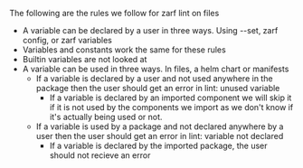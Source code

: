 The following are the rules we follow for zarf lint on files

- A variable can be declared by a user in three ways. Using --set, zarf config, or zarf variables
- Variables and constants work the same for these rules
- Builtin variables are not looked at
- A variable can be used in three ways. In files, a helm chart or manifests
  - If a variable is declared by a user and not used anywhere in the package then the user should get an error in lint:  unused variable
    - If a variable is declared by an imported component we will skip it if it is not used by the components we import as we don't know if it's actually being used or not.
  - If a variable is used by a package and not declared anywhere by a user then the user should get an error in lint: variable not declared
    - If a variable is declared by the imported package, the user should not recieve an error
